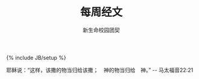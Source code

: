 ﻿---
layout: post
title: "每周经文"
description: ""
author: "新生命校园团契"
category: 经文分享
tags: [灵修]
---
{% include JB/setup %}

耶稣说：“这样，该撒的物当归给该撒；　神的物当归给　神。” -- 马太福音22:21